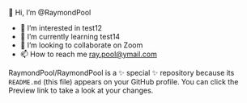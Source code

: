 

 👋 Hi, I’m @RaymondPool
- 👀 I’m interested in test12
- 🌱 I’m currently learning test14
- 💞️ I’m looking to collaborate on Zoom
- 📫 How to reach me ray.pool@ymail.com 


RaymondPool/RaymondPool is a ✨ special ✨ repository because its `README.md` (this file) appears on your GitHub profile.
You can click the Preview link to take a look at your changes.

